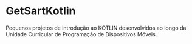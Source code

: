 # GetSartKotlin

Pequenos projetos de introdução ao KOTLIN desenvolvidos ao longo da Unidade Curricular de Programação de Dispositivos Móveis.

